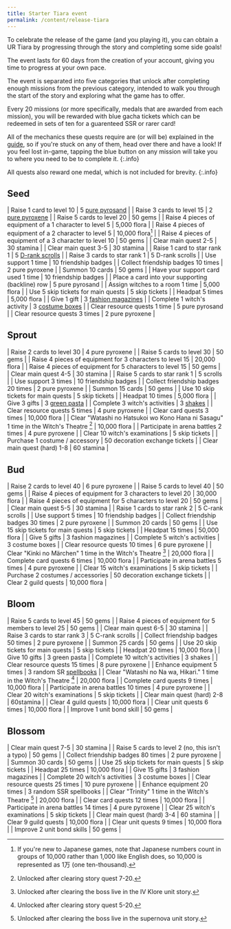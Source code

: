 ```yaml
---
title: Starter Tiara event
permalink: /content/release-tiara
---
```


To celebrate the release of the game (and you playing it), you can obtain a UR
Tiara by progressing through the story and completing some side goals!

The event lasts for 60 days from the creation of your account, giving you time
to progress at your own pace.

The event is separated into five categories that unlock after completing enough
missions from the previous category, intended to walk you through the start of
the story and exploring what the game has to offer.

Every 20 missions (or more specifically, medals that are awarded from each
mission), you will be rewarded with blue gacha tickets which can be redeemed in
sets of ten for a guarenteed SSR or rarer card!

All of the mechanics these quests require are (or will be) explained in the
[guide](../guide/faq), so if you're stuck on any of them, head over there and
have a look! If you feel lost in-game, tapping the blue button on any mission
will take you to where you need to be to complete it.
{:.info}

All quests also reward one medal, which is not included for brevity.
{:.info}

## Seed

| Raise 1 card to level 10                                 | 5 [pure pyrosand](../guide/witches#levelling)      |
| Raise 3 cards to level 15                                | 2 [pure pyroxene](../guide/witches#levelling)      |
| Raise 5 cards to level 20                                | 50 gems                                            |
| Raise 4 pieces of equipment of a 1 character to level 5  | 5,000 flora                                        |
| Raise 4 pieces of equipment of a 2 character to level 5  | 10,000 flora[^1]                                   |
| Raise 4 pieces of equipment of a 3 character to level 10 | 50 gems                                            |
| Clear main quest 2-5                                     | 30 stamina                                         |
| Clear main quest 3-5                                     | 30 stamina                                         |
| Raise 1 card to star rank 1                              | 5 [D-rank scrolls](../guide/witches#star-ranking)  |
| Raise 3 cards to star rank 1                             | 5 D-rank scrolls                                   |
| Use support 1 time                                       | 10 friendship badges                               |
| Collect friendship badges 10 times                       | 2 pure pyroxene                                    |
| Summon 10 cards                                          | 50 gems                                            |
| Have your support card used 1 time                       | 10 friendship badges                               |
| Place a card into your supporting (backline) row         | 5 pure pyrosand                                    |
| Assign witches to a room 1 time                          | 5,000 flora                                        |
| Use 5 skip tickets for main quests                       | 5 skip tickets                                     |
| Headpat 5 times                                          | 5,000 flora                                        |
| Give 1 gift                                              | 3 [fashion magazines](../guide/navigating#gifting) |
| Complete 1 witch's activity                              | 3 [costume boxes](../guide/navigating#gifting)     |
| Clear resource quests 1 time                             | 5 pure pyrosand                                    |
| Clear resource quests 3 times                            | 2 pure pyroxene                                    |

[^1]: If you're new to Japanese games, note that Japanese numbers count in
    groups of 10,000 rather than 1,000 like English does, so 10,000 is
    represented as 1万 (one ten-thousand).

## Sprout

| Raise 2 cards to level 30                                                             | 4 pure pyroxene                              |
| Raise 5 cards to level 30                                                             | 50 gems                                      |
| Raise 4 pieces of equipment for 3 characters to level 15                              | 20,000 flora                                 |
| Raise 4 pieces of equipment for 5 characters to level 15                              | 50 gems                                      |
| Clear main quest 4-5                                                                  | 30 stamina                                   |
| Raise 5 cards to star rank 1                                                          | 5 scrolls                                    |
| Use support 3 times                                                                   | 10 friendship badges                         |
| Collect friendship badges 20 times                                                    | 2 pure pyroxene                              |
| Summon 15 cards                                                                       | 50 gems                                      |
| Use 10 skip tickets for main quests                                                   | 5 skip tickets                               |
| Headpat 10 times                                                                      | 5,000 flora                                  |
| Give 3 gifts                                                                          | 3 [green pasta](../guide/navigating#gifting) |
| Complete 3 witch's activities                                                         | 3 [shakes](../guide/navigating#gifting)      |
| Clear resource quests 5 times                                                         | 4 pure pyroxene                              |
| Clear card quests 3 times                                                             | 10,000 flora                                 |
| Clear "Watashi no Hatsukoi wo Kono Hana ni Sasagu" 1 time in the Witch's Theatre [^2] | 10,000 flora                                 |
| Participate in arena battles 2 times                                                  | 4 pure pyroxene                              |
| Clear 10 witch's examinations                                                         | 5 skip tickets                               |
| Purchase 1 costume / accessory                                                        | 50 decoration exchange tickets               |
| Clear main quest (hard) 1-8                                                           | 60 stamina                                   |

[^2]: Unlocked after clearing story quest 7-20.

## Bud

| Raise 2 cards to level 40                                   | 6 pure pyroxene                |
| Raise 5 cards to level 40                                   | 50 gems                        |
| Raise 4 pieces of equipment for 3 characters to level 20    | 30,000 flora                   |
| Raise 4 pieces of equipment for 5 characters to level 20    | 50 gems                        |
| Clear main quest 5-5                                        | 30 stamina                     |
| Raise 1 cards to star rank 2                                | 5 C-rank scrolls               |
| Use support 5 times                                         | 10 friendship badges           |
| Collect friendship badges 30 times                          | 2 pure pyroxene                |
| Summon 20 cards                                             | 50 gems                        |
| Use 15 skip tickets for main quests                         | 5 skip tickets                 |
| Headpat 15 times                                            | 50,000 flora                   |
| Give 5 gifts                                                | 3 fashion magazines            |
| Complete 5 witch's activities                               | 3 costume boxes                |
| Clear resource quests 10 times                              | 6 pure pyroxene                |
| Clear "Kinki no Märchen" 1 time in the Witch's Theatre [^3] | 20,000 flora                   |
| Complete card quests 6 times                                | 10,000 flora                   |
| Participate in arena battles 5 times                        | 4 pure pyroxene                |
| Clear 15 witch's examinations                               | 5 skip tickets                 |
| Purchase 2 costumes / accessories                           | 50 decoration exchange tickets |
| Clear 2 guild quests                                        | 10,000 flora                   |

[^3]: Unlocked after clearing the boss live in the IV Klore unit story.

## Bloom

| Raise 5 cards to level 45                                            | 50 gems                                                          |
| Raise 4 pieces of equipment for 5 members to level 25                | 50 gems                                                          |
| Clear main quest 6-5                                                 | 30 stamina                                                       |
| Raise 3 cards to star rank 3                                         | 5 C-rank scrolls                                                 |
| Collect friendship badges 50 times                                   | 2 pure pyroxene                                                  |
| Summon 25 cards                                                      | 50 gems                                                          |
| Use 20 skip tickets for main quests                                  | 5 skip tickets                                                   |
| Headpat 20 times                                                     | 10,000 flora                                                     |
| Give 10 gifts                                                        | 3 green pasta                                                    |
| Complete 10 witch's activities                                       | 3 shakes                                                         |
| Clear resource quests 15 times                                       | 8 pure pyroxene                                                  |
| Enhance equipment 5 times                                            | 3 random SR [spellbooks](../guide/witches#equipment-enhancement) |
| Clear "Watashi no Na wa, Hikari." 1 time in the Witch's Theatre [^4] | 20,000 flora                                                     |
| Complete card quests 9 times                                         | 10,000 flora                                                     |
| Participate in arena battles 10 times                                | 4 pure pyroxene                                                  |
| Clear 20 witch's examinations                                        | 5 skip tickets                                                   |
| Clear main quest (hard) 2-8                                          | 60stamina                                                        |
| Clear 4 guild quests                                                 | 10,000 flora                                                     |
| Clear unit quests 6 times                                            | 10,000 flora                                                     |
| Improve 1 unit bond skill                                            | 50 gems                                                          |

[^4]: Unlocked after clearing story quest 5-20.

## Blossom

| Clear main quest 7-5                               | 30 stamina              |
| Raise 5 cards to level 2 (no, this isn't a typo)   | 50 gems                 |
| Collect friendship badges 80 times                 | 2 pure pyroxene         |
| Summon 30 cards                                    | 50 gems                 |
| Use 25 skip tickets for main quests                | 5 skip tickets          |
| Headpat 25 times                                   | 10,000 flora            |
| Give 15 gifts                                      | 3 fashion magazines     |
| Complete 20 witch's activities                     | 3 costume boxes         |
| Clear resource quests 25 times                     | 10 pure pyroxene        |
| Enhance equipment 20 times                         | 3 random SSR spellbooks |
| Clear "Trinity" 1 time in the Witch's Theatre [^5] | 20,000 flora            |
| Clear card quests 12 times                         | 10,000 flora            |
| Participate in arena battles 14 times              | 4 pure pyroxene         |
| Clear 25 witch's examinations                      | 5 skip tickets          |
| Clear main quest (hard) 3-4                        | 60 stamina              |
| Clear 9 guild quests                               | 10,000 flora            |
| Clear unit quests 9 times                          | 10,000 flora            |
| Improve 2 unit bond skills                         | 50 gems                 |

[^5]: Unlocked after clearing the boss live in the supernova unit story.

